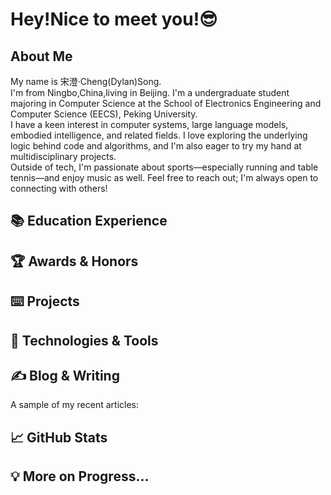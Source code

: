 <!-- More info, tips and tricks for making GitHub Profile README can be found in my article at https://towardsdatascience.com/build-a-stunning-readme-for-your-github-profile-9b80434fe5d7 -->

# Hey!Nice to meet you!😎

## About Me
My name is 宋澄·Cheng(Dylan)Song.<br/>
I'm from Ningbo,China,living in Beijing. I'm a undergraduate student majoring in Computer Science at the School of Electronics Engineering and Computer Science (EECS), Peking University. <br/>
I have a keen interest in computer systems, large language models, embodied intelligence, and related fields. I love exploring the underlying logic behind code and algorithms, and I'm also eager to try my hand at multidisciplinary projects.<br/>
Outside of tech, I'm passionate about sports—especially running and table tennis—and enjoy music as well. Feel free to reach out; I'm always open to connecting with others!

## 📚 Education Experience

## 🏆 Awards & Honors

## ⌨️ Projects

## 🔧 Technologies & Tools

## &#x270d; Blog & Writing

A sample of my recent articles:

<!-- BLOG-POST-LIST:START -->

<!-- BLOG-POST-LIST:END -->

## &#x1f4c8; GitHub Stats
 

<!-- links to social media icons -->

<!-- icons with padding -->

<!-- icons without padding -->

<!-- links to your social media accounts -->

## 💡 More on Progress…
<!-- Resources -->
<!-- Icons: https://simpleicons.org/ -->
<!-- GitHub Stats: https://github.com/anuraghazra/github-readme-stats -->
<!-- Emojis: https://emojipedia.org/emoji/ -->
<!-- HTML Emojis: https://www.fileformat.info/index.htm -->
<!-- Shields: https://shields.io/ -->
<!-- Awesome GitHub Profile README: https://github.com/abhisheknaiidu/awesome-github-profile-readme -->
